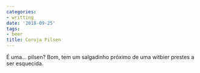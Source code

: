 ```yaml
---
categories:
- writting
date: '2018-09-25'
tags:
- beer
title: Coruja Pilsen
---
```


É uma... pilsen? Bom, tem um salgadinho próximo de uma witbier prestes a ser esquecida.